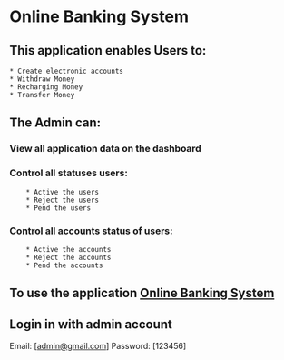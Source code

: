 # Online Banking System

## This application enables Users to:

    * Create electronic accounts
    * Withdraw Money
    * Recharging Money
    * Transfer Money

## The Admin can:

### View all application data on the dashboard

### Control all statuses users:

        * Active the users
        * Reject the users
        * Pend the users

### Control all accounts status of users:

        * Active the accounts
        * Reject the accounts
        * Pend the accounts

## To use the application [Online Banking System](https://online-banking-system1.herokuapp.com)

## Login in with admin account

Email: [admin@gmail.com]
Password: [123456]
